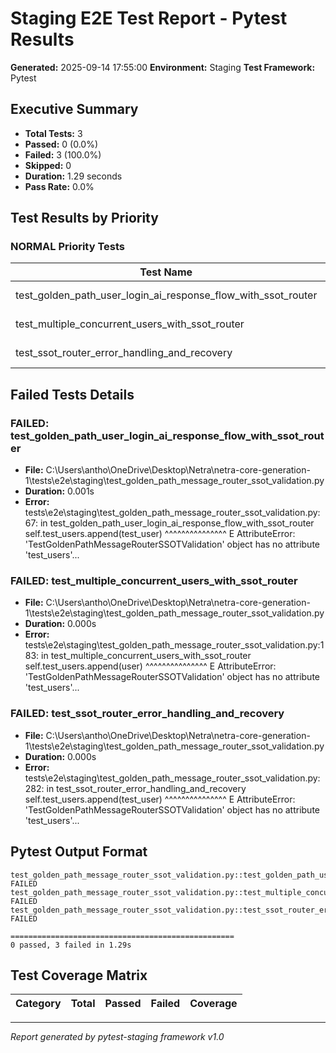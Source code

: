 # Staging E2E Test Report - Pytest Results

**Generated:** 2025-09-14 17:55:00
**Environment:** Staging
**Test Framework:** Pytest

## Executive Summary

- **Total Tests:** 3
- **Passed:** 0 (0.0%)
- **Failed:** 3 (100.0%)
- **Skipped:** 0
- **Duration:** 1.29 seconds
- **Pass Rate:** 0.0%

## Test Results by Priority

### NORMAL Priority Tests

| Test Name | Status | Duration | File |
|-----------|--------|----------|------|
| test_golden_path_user_login_ai_response_flow_with_ssot_router | FAIL failed | 0.001s | test_golden_path_message_router_ssot_validation.py |
| test_multiple_concurrent_users_with_ssot_router | FAIL failed | 0.000s | test_golden_path_message_router_ssot_validation.py |
| test_ssot_router_error_handling_and_recovery | FAIL failed | 0.000s | test_golden_path_message_router_ssot_validation.py |

## Failed Tests Details

### FAILED: test_golden_path_user_login_ai_response_flow_with_ssot_router
- **File:** C:\Users\antho\OneDrive\Desktop\Netra\netra-core-generation-1\tests\e2e\staging\test_golden_path_message_router_ssot_validation.py
- **Duration:** 0.001s
- **Error:** tests\e2e\staging\test_golden_path_message_router_ssot_validation.py:67: in test_golden_path_user_login_ai_response_flow_with_ssot_router
    self.test_users.append(test_user)
    ^^^^^^^^^^^^^^^
E   AttributeError: 'TestGoldenPathMessageRouterSSOTValidation' object has no attribute 'test_users'...

### FAILED: test_multiple_concurrent_users_with_ssot_router
- **File:** C:\Users\antho\OneDrive\Desktop\Netra\netra-core-generation-1\tests\e2e\staging\test_golden_path_message_router_ssot_validation.py
- **Duration:** 0.000s
- **Error:** tests\e2e\staging\test_golden_path_message_router_ssot_validation.py:183: in test_multiple_concurrent_users_with_ssot_router
    self.test_users.append(user)
    ^^^^^^^^^^^^^^^
E   AttributeError: 'TestGoldenPathMessageRouterSSOTValidation' object has no attribute 'test_users'...

### FAILED: test_ssot_router_error_handling_and_recovery
- **File:** C:\Users\antho\OneDrive\Desktop\Netra\netra-core-generation-1\tests\e2e\staging\test_golden_path_message_router_ssot_validation.py
- **Duration:** 0.000s
- **Error:** tests\e2e\staging\test_golden_path_message_router_ssot_validation.py:282: in test_ssot_router_error_handling_and_recovery
    self.test_users.append(test_user)
    ^^^^^^^^^^^^^^^
E   AttributeError: 'TestGoldenPathMessageRouterSSOTValidation' object has no attribute 'test_users'...

## Pytest Output Format

```
test_golden_path_message_router_ssot_validation.py::test_golden_path_user_login_ai_response_flow_with_ssot_router FAILED
test_golden_path_message_router_ssot_validation.py::test_multiple_concurrent_users_with_ssot_router FAILED
test_golden_path_message_router_ssot_validation.py::test_ssot_router_error_handling_and_recovery FAILED

==================================================
0 passed, 3 failed in 1.29s
```

## Test Coverage Matrix

| Category | Total | Passed | Failed | Coverage |
|----------|-------|--------|--------|----------|

---
*Report generated by pytest-staging framework v1.0*
